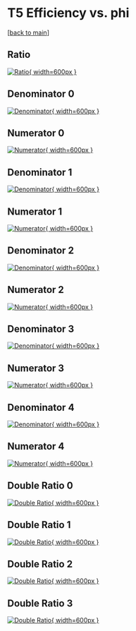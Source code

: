 # T5 Efficiency vs. phi

[[back to main](./)]



## Ratio

[![Ratio](../mtv/var/T5_vtr_211_-1_eff_phi.png){ width=600px }](../mtv/var/T5_vtr_211_-1_eff_phi.pdf)

## Denominator 0

[![Denominator](../mtv/den/T5_vtr_211_-1_eff_phi_den0.png){ width=600px }](../mtv/den/T5_vtr_211_-1_eff_phi_den0.pdf)

## Numerator 0

[![Numerator](../mtv/num/T5_vtr_211_-1_eff_phi_num0.png){ width=600px }](../mtv/num/T5_vtr_211_-1_eff_phi_num0.pdf)

## Denominator 1

[![Denominator](../mtv/den/T5_vtr_211_-1_eff_phi_den1.png){ width=600px }](../mtv/den/T5_vtr_211_-1_eff_phi_den1.pdf)

## Numerator 1

[![Numerator](../mtv/num/T5_vtr_211_-1_eff_phi_num1.png){ width=600px }](../mtv/num/T5_vtr_211_-1_eff_phi_num1.pdf)

## Denominator 2

[![Denominator](../mtv/den/T5_vtr_211_-1_eff_phi_den2.png){ width=600px }](../mtv/den/T5_vtr_211_-1_eff_phi_den2.pdf)

## Numerator 2

[![Numerator](../mtv/num/T5_vtr_211_-1_eff_phi_num2.png){ width=600px }](../mtv/num/T5_vtr_211_-1_eff_phi_num2.pdf)

## Denominator 3

[![Denominator](../mtv/den/T5_vtr_211_-1_eff_phi_den3.png){ width=600px }](../mtv/den/T5_vtr_211_-1_eff_phi_den3.pdf)

## Numerator 3

[![Numerator](../mtv/num/T5_vtr_211_-1_eff_phi_num3.png){ width=600px }](../mtv/num/T5_vtr_211_-1_eff_phi_num3.pdf)

## Denominator 4

[![Denominator](../mtv/den/T5_vtr_211_-1_eff_phi_den4.png){ width=600px }](../mtv/den/T5_vtr_211_-1_eff_phi_den4.pdf)

## Numerator 4

[![Numerator](../mtv/num/T5_vtr_211_-1_eff_phi_num4.png){ width=600px }](../mtv/num/T5_vtr_211_-1_eff_phi_num4.pdf)

## Double Ratio 0

[![Double Ratio](../mtv/ratio/T5_vtr_211_-1_eff_phi_ratio0.png){ width=600px }](../mtv/ratio/T5_vtr_211_-1_eff_phi_ratio0.pdf)

## Double Ratio 1

[![Double Ratio](../mtv/ratio/T5_vtr_211_-1_eff_phi_ratio1.png){ width=600px }](../mtv/ratio/T5_vtr_211_-1_eff_phi_ratio1.pdf)

## Double Ratio 2

[![Double Ratio](../mtv/ratio/T5_vtr_211_-1_eff_phi_ratio2.png){ width=600px }](../mtv/ratio/T5_vtr_211_-1_eff_phi_ratio2.pdf)

## Double Ratio 3

[![Double Ratio](../mtv/ratio/T5_vtr_211_-1_eff_phi_ratio3.png){ width=600px }](../mtv/ratio/T5_vtr_211_-1_eff_phi_ratio3.pdf)

